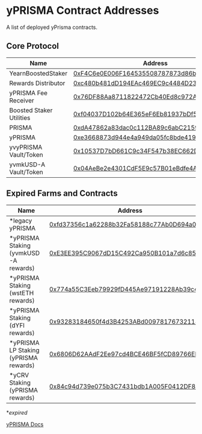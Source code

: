# yPRISMA Contract Addresses

A list of deployed yPrisma contracts.

## Core Protocol

| Name                                             | Address                                                                                                                 |
|--------------------------------------------------|-------------------------------------------------------------------------------------------------------------------------|
| YearnBoostedStaker                               | [0xF4C6e0E006F164535508787873d86b84fe901975](https://etherscan.io/address/0xF4C6e0E006F164535508787873d86b84fe901975) |
| Rewards Distributor                              | [0xc480b481dD194EAc469EC9c4484D23d54B868EDD](https://etherscan.io/address/0xc480b481dD194EAc469EC9c4484D23d54B868EDD) |
| yPRISMA Fee Receiver                             | [0x76DF88Aa8711822472Cb40Ed8c972A461A20ecdc](https://etherscan.io/address/0x76DF88Aa8711822472Cb40Ed8c972A461A20ecdc) |
| Boosted Staker Utilities                         | [0xf04037D102b64E365eF6Eb81937bDf59B31fE5B8](https://etherscan.io/address/0xf04037D102b64E365eF6Eb81937bDf59B31fE5B8) |
| PRISMA                                           | [0xdA47862a83dac0c112BA89c6abC2159b95afd71C](https://etherscan.io/address/0xdA47862a83dac0c112BA89c6abC2159b95afd71C) |
| yPRISMA                                          | [0xe3668873d944e4a949da05fc8bde419eff543882](https://etherscan.io/address/0xe3668873d944e4a949da05fc8bde419eff543882) |
| yvyPRISMA Vault/Token                            | [0x10537D7bD661C9c34F547b38EC662D6FD482Ae95](https://etherscan.io/address/0x10537D7bD661C9c34F547b38EC662D6FD482Ae95) |
| yvmkUSD-A Vault/Token                            | [0x04AeBe2e4301CdF5E9c57B01eBdfe4Ac4B48DD13](https://etherscan.io/address/0x04AeBe2e4301CdF5E9c57B01eBdfe4Ac4B48DD13) |

## Expired Farms and Contracts

| Name                                             | Address |
|--------------------------------------------------|-------------------------------------------------------------------------------------------------------------------------|
| *legacy yPRISMA                                  | [0xfd37356c1a62288b32Fa58188c77Ab0D694a0f4E](https://etherscan.io/address/0xfd37356c1a62288b32Fa58188c77Ab0D694a0f4E) |
| *yPRISMA Staking (yvmkUSD-A rewards)             | [0xE3EE395C9067dD15C492Ca950B101a7d6c85b5Fc](https://etherscan.io/address/0xE3EE395C9067dD15C492Ca950B101a7d6c85b5Fc) |
| *yPRISMA Staking (wstETH rewards)                | [0x774a55C3Eeb79929fD445Ae97191228Ab39c4d0f](https://etherscan.io/address/0x774a55C3Eeb79929fD445Ae97191228Ab39c4d0f) |
| *yPRISMA Staking (dYFI rewards)                  | [0x93283184650f4d3B4253ABd00978176732118428](https://etherscan.io/address/0x93283184650f4d3B4253ABd00978176732118428) |
| *yPRISMA LP Staking (yPRISMA rewards)            | [0x6806D62AAdF2Ee97cd4BCE46BF5fCD89766EF246](https://etherscan.io/address/0x6806D62AAdF2Ee97cd4BCE46BF5fCD89766EF246) |
| *yCRV Staking (yPRISMA rewards)                  | [0x84c94d739e075b3C7431bdb1A005F0412DF828a5](https://etherscan.io/address/0x84c94d739e075b3C7431bdb1A005F0412DF828a5) |
**expired*

<PrettyLink>[yPRISMA Docs](./overview)</PrettyLink>
